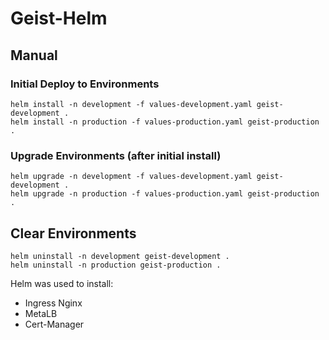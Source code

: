 # Geist-Helm

## Manual

### Initial Deploy to Environments

```shell
helm install -n development -f values-development.yaml geist-development .
helm install -n production -f values-production.yaml geist-production .
```

### Upgrade Environments (after initial install)

```shell
helm upgrade -n development -f values-development.yaml geist-development .
helm upgrade -n production -f values-production.yaml geist-production .
```

## Clear Environments

```shell
helm uninstall -n development geist-development .
helm uninstall -n production geist-production .
```

Helm was used to install:

- Ingress Nginx
- MetaLB
- Cert-Manager